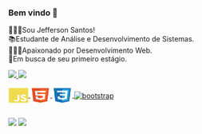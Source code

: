 ### Bem vindo 👋
👨🏻‍🎓Sou Jefferson Santos!<br>
📚Estudante de Análise e Desenvolvimento de Sistemas.<br>
👨🏻‍💻Apaixonado por Desenvolvimento Web.<br>
🚀Em busca de seu primeiro estágio.

 <div>
  <a href="https://github.com/jeffersonDot">
  <img height="180em" src="https://github-readme-stats.vercel.app/api?username=jeffersonDot&show_icons=true&theme=dracula&include_all_commits=true&count_private=true"/>
  <img height="180em" src="https://github-readme-stats.vercel.app/api/top-langs/?username=jeffersonDot&layout=compact&langs_count=7&theme=dracula"/>
</div>
  
  <div style="display: inline_block"><br>
  <img align="center" alt="Rafa-Js" height="30" width="40" src="https://raw.githubusercontent.com/devicons/devicon/master/icons/javascript/javascript-plain.svg">
  <img align="center" alt="Rafa-HTML" height="30" width="40" src="https://raw.githubusercontent.com/devicons/devicon/master/icons/html5/html5-original.svg">
  <img align="center" alt="Rafa-CSS" height="30" width="40" src="https://raw.githubusercontent.com/devicons/devicon/master/icons/css3/css3-original.svg">
  <img align="center" alt="bootstrap" src="https://img.shields.io/badge/Bootstrap-563D7C?style=for-the-badge&logo=bootstrap&logoColor=white"
  </div>
  
  ##
  
  <div>
   <a href = "mailto:jeffersonsantos.network@gmail.com"><img src="https://img.shields.io/badge/Gmail-D14836?style=for-the-badge&logo=gmail&logoColor=white" target="_blank"></a>
    <a href="https://www.linkedin.com/in/jefferson-souza-dos-santos-953497206/" target="_blank"><img src="https://img.shields.io/badge/-LinkedIn-%230077B5?style=for-the-badge&logo=linkedin&logoColor=white" target="_blank"></a> 
  </div>
